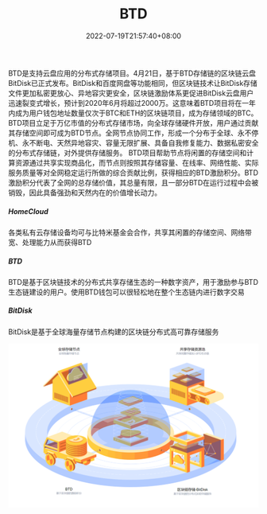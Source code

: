﻿---
weight: 
title: "BTD"
description: "BTD是支持云盘应用的分布式存储"
date: 2022-07-19T21:57:40+08:00
lastmod: 2022-07-19T16:45:40+08:00
draft: false
authors: ["MineW"]
featuredImage: "btd.webp"
link: "https://bitdisk.io/"
tags: ["数字代币","BTD"]
categories: ["navigation"]
navigation: ["数字代币"]
lightgallery: true
toc: true
pinned: false
recommend: false
recommend1: false
---
BTD是支持云盘应用的分布式存储项目。4月21日，基于BTD存储链的区块链云盘BitDisk已正式发布。BitDisk和百度网盘等功能相同，但区块链技术让BitDisk存储文件更加私密更放心、异地容灾更安全，区块链激励体系更促进BitDisk云盘用户迅速裂变式增长，预计到2020年6月将超过2000万。这意味着BTD项目将在一年内成为用户钱包地址数量仅次于BTC和ETH的区块链项目，成为存储领域的BTC。
BTD项目立足于万亿市值的分布式存储市场，向全球存储硬件开放，用户通过贡献其存储空间即可成为BTD节点。全网节点协同工作，形成一个分布于全球、永不停机、永不断电、天然异地容灾、容量无限扩展、具备自我修复能力、数据私密安全的分布式存储链，对外提供存储服务。
BTD项目帮助节点将闲置的存储空间和计算资源通过共享实现商品化，而节点则按照其存储容量、在线率、网络性能、实际服务质量等对全网稳定运行所做的综合贡献比例，获得相应的BTD激励积分。BTD激励积分代表了全网的总存储价值，其总量有限，且一部分BTD在运行过程中会被销毁，因此具备强劲和天然内在的价值增长动力。

#####  HomeCloud

各类私有云存储设备均可与比特米基金会合作，共享其闲置的存储空间、网络带宽、处理能力从而获得BTD

##### BTD

BTD是基于区块链技术的分布式共享存储生态的一种数字资产，用于激励参与BTD生态链建设的用户。使用BTD钱包可以很轻松地在整个生态链内进行数字交易

##### BitDisk

BitDisk是基于全球海量存储节点构建的区块链分布式高可靠存储服务

![image-20220719144709589](image-20220719144709589.png)